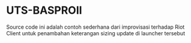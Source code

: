 # UTS-BASPROII
Source code ini adalah contoh sederhana dari improvisasi terhadap Riot Client untuk penambahan keterangan sizing update di launcher tersebut
